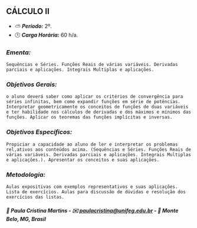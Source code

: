 ## CÁLCULO II

* :partly_sunny: ***Período:*** 2º.
* :clock3: ***Carga Horária:*** 60 h/a.
 
### *Ementa:*
    Sequências e Séries. Funções Reais de várias variáveis. Derivadas parciais e aplicações. Integrais Multiplas e aplicações.
 
### *Objetivos Gerais:*
    o aluno deverá saber como aplicar os critérios de convergência para séries infinitas, bem como expandir funções em série de potências. Interpretar geometricamente os conceitos de funções de duas variáveis e ter habilidade nos cálculos de derivadas e dos máximos e mínimos das funções. Aplicar os teoremas das funções implícitas e inversas.
 
### *Objetivos Específicos:*
    Propiciar a capacidade ao aluno de ler e interpretar os problemas rel,ativos aos conteúdos acima. (Sequências e Séries. Funções Reais de várias variáveis. Derivadas parciais e aplicações. Integrais Multiplas e aplicações.). Apresentar os conceitos e suas aplicações.
 
### *Metodologia:*
    Aulas expositivas com exemplos representativos e suas aplicações. Lista de exercícios. Aulas para discussão de dúvidas e resolução dos exercícios das listas.
 

##### :busts_in_silhouette: Paula Cristina Martins - :envelope: paulacristina@unifeg.edu.br - :house_with_garden: Monte Belo, MG, Brasil